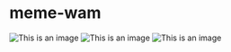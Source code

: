 # meme-wam
![This is an image](https://gateway-proxy-bee-0-0.gateway.ethswarm.org/bzz/06215b1456761982cef20856a3ac7f8cb87047c5b2cc380936e4a6643cab9afa/)
![This is an image](https://gateway-proxy-bee-7-0.gateway.ethswarm.org/bzz/67663cd90351c9ee7eb4d8aef1fe2bdbe075c4115eeb80d3f958f6224d2039c8/)
![This is an image](https://gateway-proxy-bee-6-0.gateway.ethswarm.org/bzz/8be60dea1baaa68ee72d01e88fd1b88f9ec66f00989ae47985456c18bed67a11/)
